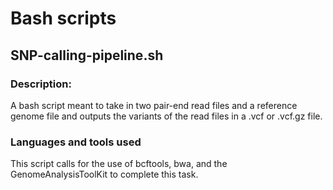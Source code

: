 # Bash scripts

## SNP-calling-pipeline.sh

### Description:
A bash script meant to take in two pair-end read files and a reference genome file and outputs the variants of the read files in a .vcf or .vcf.gz file. 

### Languages and tools used
This script calls for the use of bcftools, bwa, and the GenomeAnalysisToolKit to complete this task.

